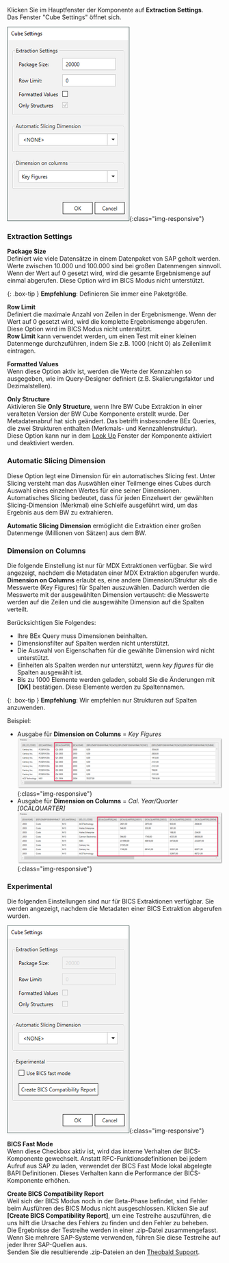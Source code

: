 Klicken Sie im Hauptfenster der Komponente auf **Extraction Settings**. <br>
Das Fenster "Cube Settings" öffnet sich.

![XU_BWCube_Settings](/img/content/XU_BWCube_Settings.png){:class="img-responsive"}

### Extraction Settings

**Package Size**<br> 
Definiert wie viele Datensätze in einem Datenpaket von SAP geholt werden.
Werte zwischen 10.000 und 100.000 sind bei großen Datenmengen sinnvoll.
Wenn der Wert auf 0 gesetzt wird, wird die gesamte Ergebnismenge auf einmal abgerufen.
Diese Option wird im BICS Modus nicht unterstützt. 

{: .box-tip }
**Empfehlung**: Definieren Sie immer eine Paketgröße.

**Row Limit** <br>
Definiert die maximale Anzahl von Zeilen in der Ergebnismenge.
Wenn der Wert auf 0 gesetzt wird, wird die komplette Ergebnismenge abgerufen.
Diese Option wird im BICS Modus nicht unterstützt.<br>
**Row Limit** kann verwendet werden, um einen Test mit einer kleinen Datenmenge durchzuführen, indem Sie z.B. 1000 (nicht 0) als Zeilenlimit eintragen.

**Formatted Values**<br>
Wenn diese Option aktiv ist, werden die Werte der Kennzahlen so ausgegeben, wie im Query-Designer definiert (z.B. Skalierungsfaktor und Dezimalstellen).

**Only Structure** <br>
Aktivieren Sie **Only Structure**, wenn Ihre BW Cube Extraktion in einer veralteten Version der BW Cube Komponente erstellt wurde.
Der Metadatenabruf hat sich geändert. 
Das betrifft insbesondere BEx Queries, die zwei Strukturen enthalten (Merkmals- und Kennzahlenstruktur).<br>
Diese Option kann nur in dem [Look Up](./eine-bw-cube-quelle-definieren#einen-bw-cube-oder-ein-query-suchen) Fenster der Komponente aktiviert und deaktiviert werden.

### Automatic Slicing Dimension

Diese Option legt eine Dimension für ein automatisches Slicing fest. 
Unter Slicing versteht man das Auswählen einer Teilmenge eines Cubes durch Auswahl eines einzelnen Wertes für eine seiner Dimensionen. 
Automatisches Slicing bedeutet, dass für jeden Einzelwert der gewählten Slicing-Dimension (Merkmal) eine Schleife ausgeführt wird, um das Ergebnis aus dem BW zu extrahieren. 

**Automatic Slicing Dimension** ermöglicht die Extraktion einer großen Datenmenge (Millionen von Sätzen) aus dem BW.

### Dimension on Columns

Die folgende Einstellung ist nur für MDX Extraktionen verfügbar.
Sie wird angezeigt, nachdem die Metadaten einer MDX Extraktion abgerufen wurde.<br>
**Dimension on Columns** erlaubt es, eine andere Dimension/Struktur als die Messwerte (Key Figures) für Spalten auszuwählen.
Dadurch werden die Messwerte mit der ausgewählten Dimension vertauscht: die Messwerte werden auf die Zeilen und die ausgewählte Dimension auf die Spalten verteilt.

Berücksichtigen Sie Folgendes:
- Ihre BEx Query muss Dimensionen beinhalten.
- Dimensionsfilter auf Spalten werden nicht unterstützt.
- Die Auswahl von Eigenschaften für die gewählte Dimension wird nicht unterstützt.
- Einheiten als Spalten werden nur unterstützt, wenn *key figures* für die Spalten ausgewählt ist.
- Bis zu 1000 Elemente werden geladen, sobald Sie die Änderungen mit **[OK]** bestätigen. Diese Elemente werden zu Spaltennamen.

{: .box-tip }
**Empfehlung**: Wir empfehlen nur Strukturen auf Spalten anzuwenden.

Beispiel:
- Ausgabe für **Dimension on Columns** = *Key Figures*<br>
![BWCube-dimension-keyfigures](/img/content/Cube-keyfigures.png){:class="img-responsive"}
- Ausgabe für **Dimension on Columns** = *Cal. Year/Quarter [0CALQUARTER]*<br>
![BWCube-dimension-calquarter](/img/content/Cube-calyear.png){:class="img-responsive"}


### Experimental

Die folgenden Einstellungen sind nur für BICS Extraktionen verfügbar.
Sie werden angezeigt, nachdem die Metadaten einer BICS Extraktion abgerufen wurden.

![XU_BWCube_Settings](/img/content/bwcube-bics-fast-mode.png){:class="img-responsive"}

**BICS Fast Mode**<br>
Wenn diese Checkbox aktiv ist, wird das interne Verhalten der BICS-Komponente gewechselt.
Anstatt RFC-Funktionsdefinitionen bei jedem Aufruf aus SAP zu laden, verwendet der BICS Fast Mode lokal abgelegte BAPI Definitionen.
Dieses Verhalten kann die Performance der BICS-Komponente erhöhen.

**Create BICS Compatibility Report**<br>
Weil sich der BICS Modus noch in der Beta-Phase befindet, sind Fehler beim Ausführen des BICS Modus nicht ausgeschlossen.
Klicken Sie auf **[Create BICS Compatibility Report]**, um eine Testreihe auszuführen, die uns hilft die Ursache des Fehlers zu finden und den Fehler zu beheben.<br>
Die Ergebnisse der Testreihe werden in einer .zip-Datei zusammengefasst.
Wenn Sie mehrere SAP-Systeme verwenden, führen Sie diese Testreihe auf jeder Ihrer SAP-Quellen aus. <br>
Senden Sie die resultierende .zip-Dateien an den [Theobald Support](https://support.theobald-software.com).